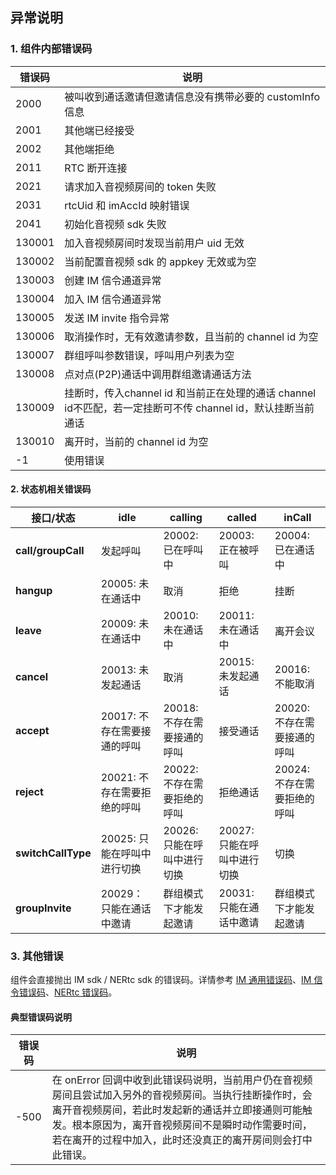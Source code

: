 ## 异常说明

### 1. 组件内部错误码

| 错误码 | 说明                                                         |
| ------ | ------------------------------------------------------------ |
| 2000   | 被叫收到通话邀请但邀请信息没有携带必要的 customInfo 信息     |
| 2001   | 其他端已经接受                                               |
| 2002   | 其他端拒绝                                                   |
| 2011   | RTC 断开连接                                                 |
| 2021   | 请求加入音视频房间的 token 失败                              |
| 2031   | rtcUid 和 imAccId 映射错误                                   |
| 2041   | 初始化音视频 sdk 失败                                        |
| 130001 | 加入音视频房间时发现当前用户 uid 无效                        |
| 130002 | 当前配置音视频 sdk 的 appkey 无效或为空                      |
| 130003 | 创建 IM 信令通道异常                                         |
| 130004 | 加入 IM 信令通道异常                                         |
| 130005 | 发送 IM invite 指令异常                                      |
| 130006 | 取消操作时，无有效邀请参数，且当前的 channel id 为空         |
| 130007 | 群组呼叫参数错误，呼叫用户列表为空                           |
| 130008 | 点对点(P2P)通话中调用群组邀请通话方法                        |
| 130009 | 挂断时，传入channel id 和当前正在处理的通话 channel id不匹配，若一定挂断可不传 channel id，默认挂断当前通话 |
| 130010 | 离开时，当前的 channel id 为空                               |
| -1     | 使用错误                                                     |

#### 2. 状态机相关错误码

| **接口/状态**      | **idle**                    | **calling**                 | **called**                  | **inCall**                  |
| ------------------ | --------------------------- | --------------------------- | --------------------------- | --------------------------- |
| **call/groupCall** | 发起呼叫                    | 20002: 已在呼叫中           | 20003: 正在被呼叫           | 20004: 已在通话中           |
| **hangup**         | 20005: 未在通话中           | 取消                        | 拒绝                        | 挂断                        |
| **leave**          | 20009: 未在通话中           | 20010: 未在通话中           | 20011: 未在通话中           | 离开会议                    |
| **cancel**         | 20013: 未发起通话           | 取消                        | 20015: 未发起通话           | 20016: 不能取消             |
| **accept**         | 20017: 不存在需要接通的呼叫 | 20018: 不存在需要接通的呼叫 | 接受通话                    | 20020: 不存在需要接通的呼叫 |
| **reject**         | 20021: 不存在需要拒绝的呼叫 | 20022: 不存在需要拒绝的呼叫 | 拒绝通话                    | 20024: 不存在需要拒绝的呼叫 |
| **switchCallType** | 20025: 只能在呼叫中进行切换 | 20026: 只能在呼叫中进行切换 | 20027: 只能在呼叫中进行切换 | 切换                        |
| **groupInvite**    | 20029：只能在通话中邀请     | 群组模式下才能发起邀请      | 20031: 只能在通话中邀请     | 群组模式下才能发起邀请      |

### 3. 其他错误

组件会直接抛出 IM sdk / NERtc sdk 的错误码。详情参考 [IM 通用错误码](http://dev.yunxin.163.com/docs/product/IM即时通讯/状态码)、[IM 信令错误码](http://dev.yunxin.163.com/docs/product/信令/SDK开发集成/Android开发集成/错误码)、[NERtc 错误码](https://dev.yunxin.163.com/docs/interface/NERTC_SDK/Latest/Android/html/interfacecom_1_1netease_1_1lava_1_1nertc_1_1sdk_1_1_n_e_rtc_constants_1_1_error_code.html)。

#### 典型错误码说明

| 错误码 | 说明                                                         |
| ------ | ------------------------------------------------------------ |
| -500   | 在 onError 回调中收到此错误码说明，当前用户仍在音视频房间且尝试加入另外的音视频房间。当执行挂断操作时，会离开音视频房间，若此时发起新的通话并立即接通则可能触发。根本原因为，离开音视频房间不是瞬时动作需要时间，若在离开的过程中加入，此时还没真正的离开房间则会打中此错误。 |
